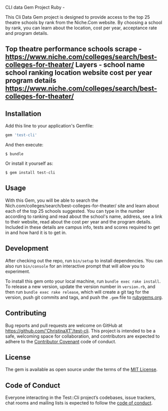 CLI data Gem Project Ruby -


This Cli Data Gem project is designed to provide access to the top 25 theatre schools by rank from the Niche.Com website. By choosing a school by rank, you can learn about the location, cost per year, acceptance rate and program details. 

Top theatre performance schools
scrape - https://www.niche.com/colleges/search/best-colleges-for-theater/
Layers - school name
         school ranking
         location
         website
         cost per year 
         program details
https://www.niche.com/colleges/search/best-colleges-for-theater/
-----------------------------------------------------------------------


## Installation

Add this line to your application's Gemfile:

```ruby
gem 'test-cli'
```

And then execute:

    $ bundle

Or install it yourself as:

    $ gem install test-cli

## Usage

With this Gem, you will be able to search the Nich.com/colleges/search/best-colleges-for-theater/ site and learn about each of the top 25 schools suggested. You can type in the number according to ranking and read about the school's name, address, see a link to their website, read about the cost per year and the program details. Included in these details are campus info, tests and scores required to get in and how hard it is to get in.





## Development

After checking out the repo, run `bin/setup` to install dependencies. You can also run `bin/console` for an interactive prompt that will allow you to experiment.

To install this gem onto your local machine, run `bundle exec rake install`. To release a new version, update the version number in `version.rb`, and then run `bundle exec rake release`, which will create a git tag for the version, push git commits and tags, and push the `.gem` file to [rubygems.org](https://rubygems.org).

## Contributing

Bug reports and pull requests are welcome on GitHub at https://github.com/'ChristinaXT'/test-cli. This project is intended to be a safe, welcoming space for collaboration, and contributors are expected to adhere to the [Contributor Covenant](http://contributor-covenant.org) code of conduct.

## License

The gem is available as open source under the terms of the [MIT License](https://opensource.org/licenses/MIT).

## Code of Conduct

Everyone interacting in the Test::Cli project’s codebases, issue trackers, chat rooms and mailing lists is expected to follow the [code of conduct](https://github.com/'ChristinaXT'/test-cli/blob/master/CODE_OF_CONDUCT.md).
